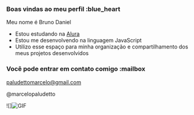 ### Boas vindas ao meu perfil :blue_heart

Meu nome é Bruno Daniel

- Estou estudando na [Alura](https://www.alura.com.br)
- Estou me desenvolvendo na linguagem JavaScript
- Utilizo esse espaço para minha organização e compartilhamento dos meus projetos desenvolvidos

### Você pode entrar em contato comigo :mailbox

paludettomarcelo@gmail.com

@marcelopaludetto

![]![GIF](https://github.com/user-attachments/assets/23abd996-f429-4a6e-8b0b-dc055501da0c)

